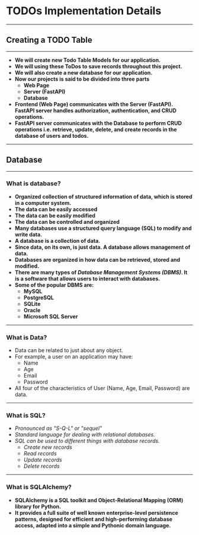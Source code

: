 # TODOs Implementation Details

---

## Creating a TODO Table

---

- **We will create new Todo Table Models for our application.**
- **We will using these ToDos to save records throughout this project.**
- **We will also create a new database for our application.**
- **Now our projects is said to be divided into three parts**
  - **Web Page**
  - **Server (FastAPI)**
  - **Database**
- **Frontend (Web Page) communicates with the Server (FastAPI). FastAPI server handles authorization, authentication, and CRUD operations.**
- **FastAPI server communicates with the Database to perform CRUD operations i.e. retrieve, update, delete, and create records in the database of users and todos.**

---

## Database

---

### What is database?

- **Organized collection of structured information of **data**, which is stored in a computer system.**
- **The data can be easily accessed**
- **The data can be easily modified**
- **The data can be controlled and organized**
- **Many databases use a structured query language (SQL) to modify and write data.**
- **A database is a collection of data.**
- **Since data, on its own, is just data. A database allows management of data.**
- **Databases are organized in how data can be retrieved, stored and modified.**
- **There are many types of _Database Management Systems (DBMS)_. It is a software that allows users to interact with databases.**
- **Some of the popular DBMS are:**
  - **MySQL**
  - **PostgreSQL**
  - **SQLite**
  - **Oracle**
  - **Microsoft SQL Server**

---

### What is Data?

- Data can be related to just about any object.
- For example, a user on an application may have:
  - Name
  - Age
  - Email
  - Password
- All four of the characteristics of User (Name, Age, Email, Password) are data.

---

### What is SQL?

- _Pronounced as "S-Q-L" or "sequel"_
- _Standard language for dealing with relational databases._
- _SQL can be used to different things with database records._
  - _Create new records_
  - _Read records_
  - _Update records_
  - _Delete records_

---

### What is SQLAlchemy?
- **SQLAlchemy is a SQL toolkit and Object-Relational Mapping (ORM) library for Python.**
- **It provides a full suite of well known enterprise-level persistence patterns, designed for efficient and high-performing database access, adapted into a simple and Pythonic domain language.**